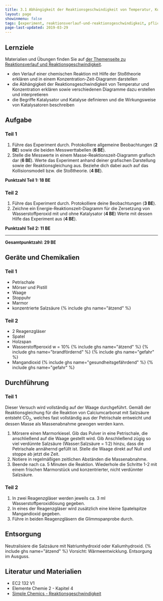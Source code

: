 ```yaml
---
title: 3.1 Abhängigkeit der Reaktionsgeschwindigkeit von Temperatur, Konzentration und Katalysator
layout: page
showinmenu: false
tags: [experiment, reaktionsverlauf-und-reaktionsgeschwindigkeit, pflichtexperiment]
page-last-updated: 2019-03-29
---
```


## Lernziele

Materialien und Übungen finden Sie auf [der Themenseite zu Reaktionsverlauf und Reaktionsgeschwindigkeit](/themen/reaktionsgeschwindigkeit).

- den Verlauf einer chemischen Reaktion mit Hilfe der Stoßtheorie erklären und in einem Konzentration-Zeit-Diagramm darstellen
- die Abhängigkeit der Reaktionsgeschwindigkeit von Temperatur und Konzentration erklären sowie verschiedenen Diagramme dazu erstellen und interpretieren
- die Begriffe Katalysator und Katalyse definieren und die Wirkungsweise von Katalysatoren beschreiben

## Aufgabe

### Teil 1

1. Führe das Experiment durch. Protokolliere allgemeine Beobachtungen (**2 BE**) sowie die beiden Messwerttabellen (**6 BE**).
2. Stelle die Messwerte in einem Masse-Reaktionszeit-Diagramm grafisch dar (**6 BE**). Werte das Experiment anhand deiner grafischen Darstellung sowie der Reaktionsgleichung aus. Beziehe dich dabei auch auf das Kollisionsmodell bzw. die Stoßtheorie. (**4 BE**).

**Punktzahl Teil 1: 18 BE**

### Teil 2

1. Führe das Experiment durch. Protokolliere deine Beobachtungen (**3 BE**).
2. Zeichne ein Energie-Reaktionszeit-Diagramm für die Zersetzung von Wasserstoffperoxid mit und ohne Katalysator (**4 BE**) Werte mit dessen Hilfe das Experiment aus (**4 BE**).

**Punktzahl Teil 2: 11 BE**

---

**Gesamtpunktzahl: 29 BE**

## Geräte und Chemikalien

### Teil 1

- Petrischale
- Mörser und Pistill
- Waage
- Stoppuhr
- Marmor
- konzentrierte Salzsäure {% include ghs name="ätzend" %}

### Teil 2

- 2 Reagenzgläser
- Spatel
- Holzspan
- Wasserstoffperoxid w = 10% {% include ghs name="ätzend" %} {% include ghs name="brandfördernd" %} {% include ghs name="gefahr" %}
- Mangandioxid {% include ghs name="gesundheitsgefährdend" %} {% include ghs name="gefahr" %}

## Durchführung

### Teil 1

Dieser Versuch wird vollständig auf der Waage durchgeführt. Gemäß der Reaktionsgleichung für die Reaktion von Calciumcarbonat mit Salzsäure entsteht CO<sub>2</sub>, welches fast vollständig aus der Petrischale entweicht und dessen Masse als Massenabnahme gewogen werden kann.

1. Mörsere einen Marmorkiesel. Gib das Pulver in eine Petrischale, die anschließend auf die Waage gestellt wird. Gib Anschließend zügig so viel verdünnte Salzsäure (Wasser:Salzsäure = 1:2) hinzu, dass die Petrischale annähernd gefüllt ist. Stelle die Waage direkt auf Null und stoppe ab jetzt die Zeit.
2. Notiere in regelmäßigen zeitlichen Abständen die Massenabnahme.
3. Beende nach ca. 5 Minuten die Reaktion. Wiederhole die Schritte 1-2 mit einem frischen Marmorstück und konzentrierter, nicht verdünnter Salzsäure.

### Teil 2

1. In zwei Reagenzgläser werden jeweils ca. 3 ml Wasserstoffperoxidlösung gegeben.
2. In eines der Reagenzgläser wird zusätzlich eine kleine Spatelspitze Mangandioxid gegeben.
3. Führe in beiden Reagenzgläsern die Glimmspanprobe durch.

## Entsorgung

Neutralisiere die Salzsäure mit Natriumhydroxid oder Kaliumhydroxid. {% include ghs name="ätzend" %} Vorsicht: Wärmeentwicklung. Entsorgung im Ausguss.

## Literatur und Materialien

- EC2 132 V1
- Elemente Chemie 2 - Kapitel 4
- [Simple Chemics - Reaktionsgeschwindigkeit](https://www.youtube.com/watch?v=HrEtl5mVRmM)
